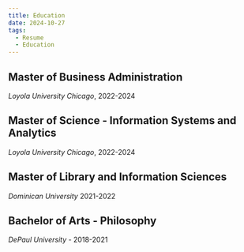 ```yaml
---
title: Education
date: 2024-10-27
tags:
  - Resume
  - Education
---
```


## Master of Business Administration

_Loyola University Chicago_, 2022-2024

## Master of Science - Information Systems and Analytics

_Loyola University Chicago_, 2022-2024

## Master of Library and Information Sciences

_Dominican University_ 2021-2022

## Bachelor of Arts - Philosophy

_DePaul University_ - 2018-2021
